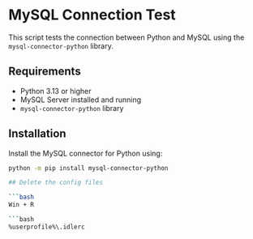 # MySQL Connection Test

This script tests the connection between Python and MySQL using the `mysql-connector-python` library.

## Requirements
- Python 3.13 or higher
- MySQL Server installed and running
- `mysql-connector-python` library

## Installation

Install the MySQL connector for Python using:

```bash
python -m pip install mysql-connector-python

## Delete the config files

```bash
Win + R

```bash
%userprofile%\.idlerc